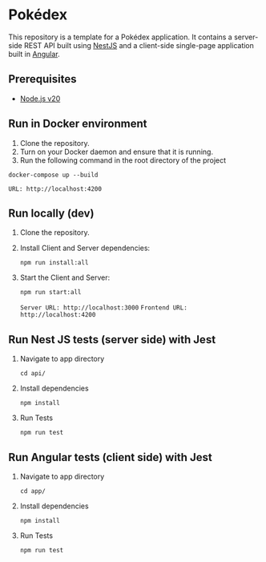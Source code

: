 # Pokédex

This repository is a template for a Pokédex application. It contains a server-side
REST API built using [NestJS](https://nestjs.com) and a client-side single-page
application built in [Angular](https://angular.dev).

## Prerequisites
* [Node.js v20](https://nodejs.org/en)

## Run in Docker environment
1. Clone the repository.
2. Turn on your Docker daemon and ensure that it is running.
3. Run the following command in the root directory of the project

```shell
docker-compose up --build
```
`URL: http://localhost:4200`

## Run locally (dev)
1. Clone the repository.
2. Install Client and Server dependencies:
    ```shell
    npm run install:all
    ```

3. Start the Client and Server:
    ```shell
    npm run start:all
    ```
    `Server URL: http://localhost:3000`
    `Frontend URL: http://localhost:4200`

## Run Nest JS tests (server side) with Jest
1. Navigate to app directory
    ```shell
    cd api/
    ```
2. Install dependencies
    ```shell
    npm install
    ```
3. Run Tests
    ```shell
    npm run test
    ```

## Run Angular tests (client side) with Jest
1. Navigate to app directory
    ```shell
    cd app/
    ```
2. Install dependencies
    ```shell
    npm install
    ```
3. Run Tests
    ```shell
    npm run test
    ```